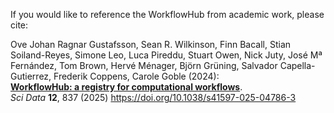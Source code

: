 If you would like to reference the WorkflowHub from academic work, please cite:

Ove Johan Ragnar Gustafsson, Sean R. Wilkinson, Finn Bacall, Stian Soiland-Reyes, Simone Leo, Luca Pireddu, Stuart Owen, Nick Juty, José Mª Fernández, Tom Brown, Hervé Ménager, Björn Grüning, Salvador Capella-Gutierrez, Frederik Coppens, Carole Goble (2024):  
[**WorkflowHub: a registry for computational workflows**](https://doi.org/10.1038/s41597-025-04786-3).  
*Sci Data* **12**, 837 (2025)
<https://doi.org/10.1038/s41597-025-04786-3>